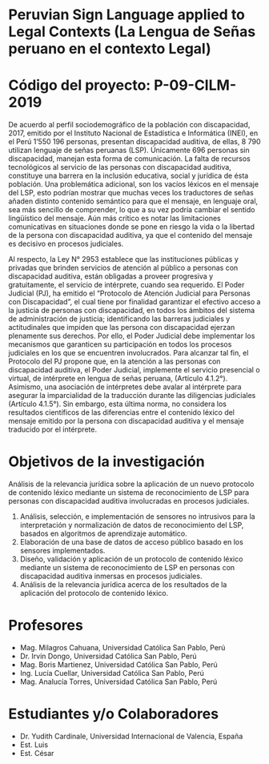 # Peruvian Sign Language applied to Legal Contexts  (La Lengua de Señas peruano en el contexto Legal)

# Código del proyecto: P-09-CILM-2019

De acuerdo al perfil sociodemográfico de la población con discapacidad, 2017, emitido por el Instituto Nacional de Estadística e Informática (INEI), en el Perú 1’550 196 personas, presentan discapacidad auditiva, de ellas, 8 790 utilizan lenguaje de señas peruanas (LSP). Únicamente 696 personas sin discapacidad, manejan esta forma de comunicación. La falta de recursos tecnológicos al servicio de las personas con discapacidad auditiva, constituye una barrera en la inclusión educativa, social y jurídica de ésta población. Una problemática adicional, son los vacíos léxicos en el mensaje del LSP, esto podrían mostrar que muchas veces los traductores de señas añaden distinto contenido semántico para que el mensaje, en lenguaje oral, sea más sencillo de comprender, lo que a su vez podría cambiar el sentido lingüístico del mensaje. Aún más crítico es notar las limitaciones comunicativas en situaciones donde se pone en riesgo la vida o la libertad de la persona con discapacidad auditiva, ya que el contenido del mensaje es decisivo en procesos judiciales.

Al respecto, la Ley N° 2953 establece que las instituciones públicas y privadas que brinden servicios de atención al público a personas con discapacidad auditiva, están obligadas a proveer progresiva y gratuitamente, el servicio de intérprete, cuando sea requerido. El Poder Judicial (PJ), ha emitido el “Protocolo de Atención Judicial para Personas con Discapacidad”, el cual tiene por finalidad garantizar el efectivo acceso a la justicia de personas con discapacidad, en todos los ámbitos del sistema de administración de justicia; identificando las barreras judiciales y actitudinales que impiden que las persona con discapacidad ejerzan plenamente sus derechos. Por ello, el Poder Judicial debe implementar los mecanismos que garanticen su participación en todos los procesos judiciales en los que se encuentren involucrados.
Para alcanzar tal fin, el Protocolo del PJ propone que, en la atención a las personas con discapacidad auditiva, el Poder Judicial, implemente el servicio presencial o virtual, de intérprete en lengua de señas peruana, (Artículo 4.1.2°). Asimismo, una asociación de intérpretes debe avalar al intérprete para asegurar la imparcialidad de la traducción durante las diligencias judiciales (Artículo 4.1.5°). Sin embargo, esta última norma, no considera los resultados científicos de las diferencias entre el contenido léxico del mensaje emitido por la persona con discapacidad auditiva y el mensaje traducido por el intérprete.


# Objetivos de la investigación

Análisis de la relevancia jurídica sobre la aplicación de un nuevo protocolo de contenido léxico mediante un sistema de reconocimiento de LSP para personas con discapacidad auditiva involucradas en procesos judiciales.

1. Análisis, selección, e implementación de sensores no intrusivos para la interpretación y normalización de datos de reconocimiento del LSP, basados en algoritmos de aprendizaje automático.
2. Elaboración de una base de datos de acceso público basado en los sensores implementados.
3. Diseño, validación y aplicación de un protocolo de contenido léxico mediante un sistema de reconocimiento
de LSP en personas con discapacidad auditiva inmersas en procesos judiciales.
4. Análisis de la relevancia jurídica acerca de los resultados de la aplicación del protocolo de contenido léxico.

# Profesores
- Mag. Milagros Cahuana, Universidad Católica San Pablo, Perú
- Dr. Irvin Dongo, Universidad Católica San Pablo, Perú
- Mag. Boris Martienez, Universidad Católica San Pablo, Perú
- Ing. Lucía Cuellar, Universidad Católica San Pablo, Perú
- Mag. Analucía Torres, Universidad Católica San Pablo, Perú


# Estudiantes y/o Colaboradores
- Dr. Yudith Cardinale, Universidad Internacional de Valencia, España
- Est. Luis 
- Est. César
